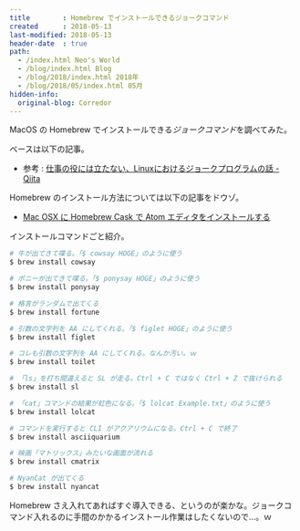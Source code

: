 ```yaml
---
title        : Homebrew でインストールできるジョークコマンド
created      : 2018-05-13
last-modified: 2018-05-13
header-date  : true
path:
  - /index.html Neo's World
  - /blog/index.html Blog
  - /blog/2018/index.html 2018年
  - /blog/2018/05/index.html 05月
hidden-info:
  original-blog: Corredor
---
```


MacOS の Homebrew でインストールできる*ジョークコマンド*を調べてみた。

ベースは以下の記事。

- 参考 : [仕事の役には立たない、Linuxにおけるジョークプログラムの話 - Qiita](https://qiita.com/Hiroki_lzh/items/8cf206d54f91e29b3912)

Homebrew のインストール方法については以下の記事をドウゾ。

- [Mac OSX に Homebrew Cask で Atom エディタをインストールする](/blog/2016/05/21-01.html)

インストールコマンドごと紹介。

```bash
# 牛が出てきて喋る。「$ cowsay HOGE」のように使う
$ brew install cowsay

# ポニーが出てきて喋る。「$ ponysay HOGE」のように使う
$ brew install ponysay

# 格言がランダムで出てくる
$ brew install fortune

# 引数の文字列を AA にしてくれる。「$ figlet HOGE」のように使う
$ brew install figlet

# コレも引数の文字列を AA にしてくれる。なんか汚い。ｗ
$ brew install toilet

# 「ls」を打ち間違えると SL が走る。Ctrl + C ではなく Ctrl + Z で抜けられる
$ brew install sl

# 「cat」コマンドの結果が虹色になる。「$ lolcat Example.txt」のように使う
$ brew install lolcat

# コマンドを実行すると CLI がアクアリウムになる。Ctrl + C で終了
$ brew install asciiquarium

# 映画「マトリックス」みたいな画面が流れる
$ brew install cmatrix

# NyanCat が出てくる
$ brew install nyancat
```

Homebrew さえ入れてあればすぐ導入できる、というのが楽かな。ジョークコマンド入れるのに手間のかかるインストール作業はしたくないので…。ｗ

